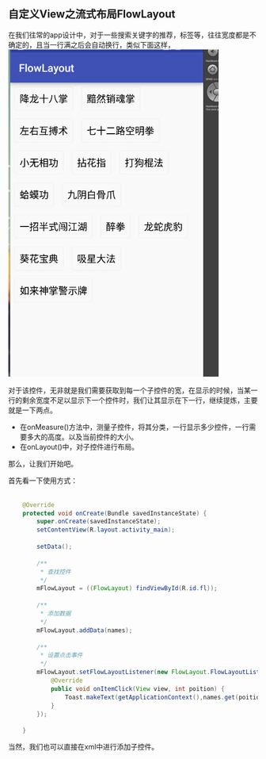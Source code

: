 ## 自定义View之流式布局FlowLayout

在我们往常的app设计中，对于一些搜索关键字的推荐，标签等，往往宽度都是不确定的，且当一行满之后会自动换行，类似下面这样，
![](FlowLayout.gif)

对于该控件，无非就是我们需要获取到每一个子控件的宽，在显示的时候，当某一行的剩余宽度不足以显示下一个控件时，我们让其显示在下一行，继续提炼，主要就是一下两点。
- 在onMeasure()方法中，测量子控件，将其分类，一行显示多少控件，一行需要多大的高度。以及当前控件的大小。
- 在onLayout()中，对子控件进行布局。

那么，让我们开始吧。

首先看一下使用方式：
```java 

    @Override
    protected void onCreate(Bundle savedInstanceState) {
        super.onCreate(savedInstanceState);
        setContentView(R.layout.activity_main);
        
        setData();

        /**
         * 查找控件
         */
        mFlowLayout = ((FlowLayout) findViewById(R.id.fl));

        /**
         * 添加数据
         */
        mFlowLayout.addData(names);

        /**
         * 设置点击事件
         */
        mFlowLayout.setFlowLayoutListener(new FlowLayout.FlowLayoutListener() {
            @Override
            public void onItemClick(View view, int poition) {
                Toast.makeText(getApplicationContext(),names.get(poition),Toast.LENGTH_SHORT).show();
            }
        });

    }
```
当然，我们也可以直接在xml中进行添加子控件。

